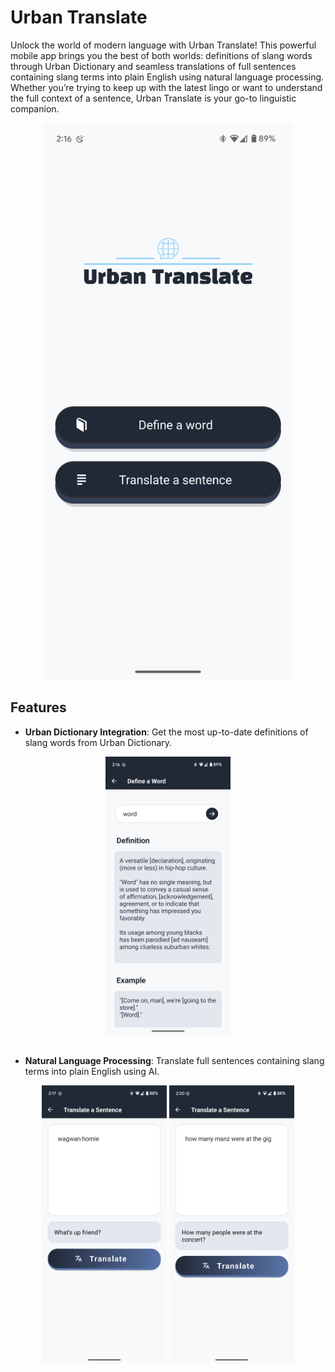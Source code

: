 # Urban Translate

Unlock the world of modern language with Urban Translate! This powerful mobile app brings you the best of both worlds: definitions of slang words through Urban Dictionary and seamless translations of full sentences containing slang terms into plain English using natural language processing. Whether you’re trying to keep up with the latest lingo or want to understand the full context of a sentence, Urban Translate is your go-to linguistic companion.

<div style="text-align: center; margin-bottom: 30px">
    <img src="./assets/main.png" alt="" width="400"/>
</div>

## Features

- **Urban Dictionary Integration**: Get the most up-to-date definitions of slang words from Urban Dictionary.

<div style="text-align: center; margin-bottom: 30px">
    <img src="./assets/ex1.png" alt="" width="200"/>
</div>

- **Natural Language Processing**: Translate full sentences containing slang terms into plain English using AI.

<div style="text-align: center; margin-bottom: 30px">
    <img src="./assets/ex2.png" alt="" width="200"/>
    <img src="./assets/ex3.png" alt="" width="200"/>
</div>
